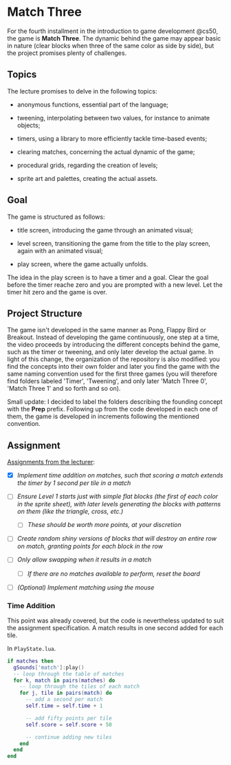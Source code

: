 # Match Three

For the fourth installment in the introduction to game development @cs50, the game is **Match Three**. The dynamic behind the game may appear basic in nature (clear blocks when three of the same color as side by side), but the project promises plenty of challenges.

## Topics

The lecture promises to delve in the following topics:

- anonymous functions, essential part of the language;

- tweening, interpolating between two values, for instance to animate objects;

- timers, using a library to more efficiently tackle time-based events;

- clearing matches, concerning the actual dynamic of the game;

- procedural grids, regarding the creation of levels;

- sprite art and palettes, creating the actual assets.

## Goal

The game is structured as follows:

- title screen, introducing the game through an animated visual;

- level screen, transitioning the game from the title to the play screen, again with an animated visual;

- play screen, where the game actually unfolds.

The idea in the play screen is to have a timer and a goal. Clear the goal before the timer reache zero and you are prompted with a new level. Let the timer hit zero and the game is over.

## Project Structure

The game isn't developed in the same manner as Pong, Flappy Bird or Breakout. Instead of developing the game continuously, one step at a time, the video proceeds by introducing the different concepts behind the game, such as the timer or tweening, and only later develop the actual game. In light of this change, the organization of the repository is also modified: you find the concepts into their own folder and later you find the game with the same naming convention used for the first three games (you will therefore find folders labeled 'Timer', 'Tweening', and only later 'Match Three 0', 'Match Three 1' and so forth and so on).

Small update: I decided to label the folders describing the founding concept with the **Prep** prefix. Following up from the code developed in each one of them, the game is developed in increments following the mentioned convention.

## Assignment

[Assignments from the lecturer](https://cs50.harvard.edu/games/2019/spring/assignments/3/):

- [x] _Implement time addition on matches, such that scoring a match extends the timer by 1 second per tile in a match_

- [ ] _Ensure Level 1 starts just with simple flat blocks (the first of each color in the sprite sheet), with later levels generating the blocks with patterns on them (like the triangle, cross, etc.)_

  - [ ] _These should be worth more points, at your discretion_

- [ ] _Create random shiny versions of blocks that will destroy an entire row on match, granting points for each block in the row_

- [ ] _Only allow swapping when it results in a match_

  - [ ] _If there are no matches available to perform, reset the board_

- [ ] _(Optional) Implement matching using the mouse_

### Time Addition

This point was already covered, but the code is nevertheless updated to suit the assignment specification. A match results in one second added for each tile.

In `PlayState.lua`.

```lua
if matches then
  gSounds['match']:play()
  -- loop through the table of matches
  for k, match in pairs(matches) do
    -- loop through the tiles of each match
    for j, tile in pairs(match) do
      -- add a second per match
      self.time = self.time + 1

      -- add fifty points per tile
      self.score = self.score + 50

      -- continue adding new tiles
    end
  end
end
```
